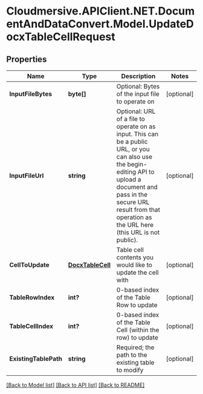 # Cloudmersive.APIClient.NET.DocumentAndDataConvert.Model.UpdateDocxTableCellRequest
## Properties

Name | Type | Description | Notes
------------ | ------------- | ------------- | -------------
**InputFileBytes** | **byte[]** | Optional: Bytes of the input file to operate on | [optional] 
**InputFileUrl** | **string** | Optional: URL of a file to operate on as input.  This can be a public URL, or you can also use the begin-editing API to upload a document and pass in the secure URL result from that operation as the URL here (this URL is not public). | [optional] 
**CellToUpdate** | [**DocxTableCell**](DocxTableCell.md) | Table cell contents you would like to update the cell with | [optional] 
**TableRowIndex** | **int?** | 0-based index of the Table Row to update | [optional] 
**TableCellIndex** | **int?** | 0-based index of the Table Cell (within the row) to update | [optional] 
**ExistingTablePath** | **string** | Required; the path to the existing table to modify | [optional] 

[[Back to Model list]](../README.md#documentation-for-models) [[Back to API list]](../README.md#documentation-for-api-endpoints) [[Back to README]](../README.md)

